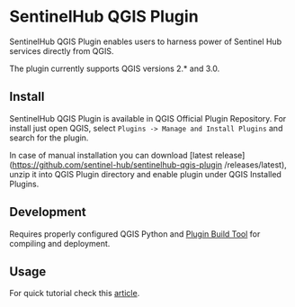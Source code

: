# SentinelHub QGIS Plugin

SentinelHub QGIS Plugin enables users to harness power of Sentinel Hub services directly from QGIS.

The plugin currently supports QGIS versions 2.* and 3.0.

## Install

SentinelHub QGIS Plugin is available in QGIS Official Plugin Repository. For install just open QGIS, select `Plugins -> Manage and Install Plugins` and search for the plugin.

In case of manual installation you can download [latest release](https://github.com/sentinel-hub/sentinelhub-qgis-plugin /releases/latest), unzip it into QGIS Plugin directory and enable plugin under QGIS Installed Plugins.

## Development

Requires properly configured QGIS Python and [Plugin Build Tool](http://g-sherman.github.io/plugin_build_tool/) for compiling and deployment.

## Usage

For quick tutorial check this [article](https://medium.com/sentinel-hub/control-sentinel-hub-from-within-qgis-2a83eb7f13db).
